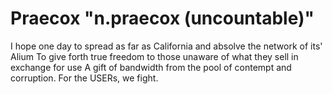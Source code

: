 # Praecox "n.praecox ‎(uncountable)"
I hope one day to spread as far as California and absolve the network of its' Alium 
To give forth true freedom to those unaware of what they sell in exchange for use
A gift of bandwidth from the pool of contempt and corruption.
For the USERs, we fight.
